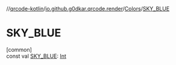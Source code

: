//[qrcode-kotlin](../../../index.md)/[io.github.g0dkar.qrcode.render](../index.md)/[Colors](index.md)/[SKY_BLUE](-s-k-y_-b-l-u-e.md)

# SKY_BLUE

[common]\
const val [SKY_BLUE](-s-k-y_-b-l-u-e.md): [Int](https://kotlinlang.org/api/latest/jvm/stdlib/kotlin/-int/index.html)

